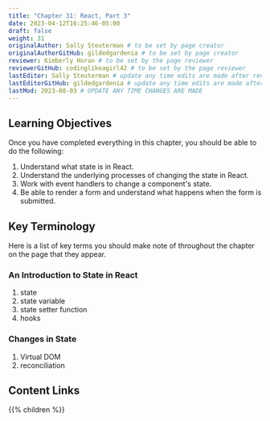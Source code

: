 ```yaml
---
title: "Chapter 31: React, Part 3"
date: 2023-04-12T16:25:46-05:00
draft: false
weight: 31
originalAuthor: Sally Steuterman # to be set by page creator
originalAuthorGitHub: gildedgardenia # to be set by page creator
reviewer: Kimberly Horan # to be set by the page reviewer
reviewerGitHub: codinglikeagirl42 # to be set by the page reviewer
lastEditor: Sally Steuterman # update any time edits are made after review
lastEditorGitHub: gildedgardenia # update any time edits are made after review
lastMod: 2023-08-03 # UPDATE ANY TIME CHANGES ARE MADE
---
```


## Learning Objectives

Once you have completed everything in this chapter, you should be able to do the following:

1. Understand what state is in React.
1. Understand the underlying processes of changing the state in React.
1. Work with event handlers to change a component's state.
1. Be able to render a form and understand what happens when the form is submitted.

## Key Terminology

Here is a list of key terms you should make note of throughout the chapter on the page that they appear.

### An Introduction to State in React

1. state
1. state variable
1. state setter function
1. hooks

### Changes in State

1. Virtual DOM
1. reconciliation

## Content Links

{{% children %}}
